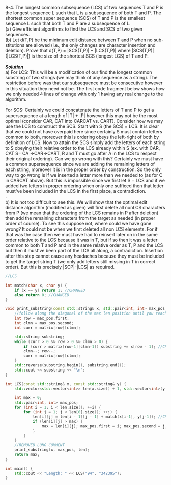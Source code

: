 8-4. The longest common subsequence (LCS) of two sequences T and P is the longest sequence L such that L is a subsequence of both T and P. 
The shortest common super sequence (SCS) of T and P is the smallest sequence L such that both T and P are a subsequence of L.   
(a)  Give efficient algorithms to find the LCS and SCS of two given sequences.   
(b)  Let d(T,P) be the minimum edit distance between T and P when no sub-stitutions are allowed 
(i.e., the only changes are character insertion and deletion). Prove that d(T,P) = |SCS(T,P)| − |LCS(T,P)|
where |SCS(T,P)| (|LCS(T,P)|) is the size of the shortest SCS (longest LCS) of T and P.   
.   
***Solution***   
a) For LCS: This will be a modification of our find the longest common substring of two strings (we may think of any sequence as a string).
The restriction before was that our subsequence must be consecutive however in this situation they need not be. The first code fragment below
shows how we only needed 4 lines of change with only 1 having any real change to the algorithm.   
.   
For SCS:  Certainly we could concatenate the letters of T and P to get a supersequence
at a length of |T| + |P| however this may not be the most optimal (consider CAR, CAT into CARCAT vs. CART). 
Consider how we may use the LCS to construct the SCS. Start with S (the SCS)
= LCS. It is clear that we could not have overpaid here since certainly S must contain letters common to both, moreover this is ordering obeys
the left-right of both by definition of LCS. Now to attain the SCS simply add the letters of each string to S obeying their relative order to
the LCS already within S (ex. with CAR, CAT S= CA ->CAR->CART, R and T must go after A in the LCS to respect their original ordering). Can we go wrong
with this? Certainly we must have a common supersequence since we are adding the remaining letters of each string, moreover it is in the proper order
by construction. So the only way to go wrong is if we inserted a letter more than we needed to (as for C in CARCAT above). But this is impossible
since we first let S = LCS and if we added two letters in proper ordering when only one sufficed then that letter must've been included in the LCS
in the first place, a contradiction.   
.   
b) It is not too difficult to see this. We will show that the optimal edit distance algorithm (modified as given) will first delete all nonLCS 
characters from P (we mean that the ordering of the LCS remains in P after deletion) then add the remaining characters from the target as needed (in proper order of course). To see this suppose not, where could we have 
gone wrong? It could not be when we first deleted all non LCS elements. For if that was the case then we must have had to reinsert later on in the same order
relative to the LCS because it was in T, but if so then it was a letter common to both T and P and in the same relative order as T, P and the LCS but then it must've been
part of the LCS all along, a contradiction. Insertion after this step cannot cause any headaches because they must be included to get the target string
T (we only add letters still missing in T in correct order). But this is precisely |SCP|-|LCS| as required.


```c++
//LCS

int match(char x, char y) {
	if (x == y) return 1; //CHANGED
	else return 0; //CHANGED
}

void print_substring(const std::string& x, std::pair<int, int> max_pos, std::vector<std::vector<int>>& matrix) {
	//follow along the diagonal of the max len position until you reach 0
	int row = max_pos.first;
	int clmn = max_pos.second;
	int curr = matrix[row][clmn];

	std::string substring;
	while (curr > 0 && row > 0 && clmn > 0) {
		if (curr > matrix[row-1][clmn-1]) substring += x[row - 1]; //CHANGED
		clmn--; row--;
		curr = matrix[row][clmn];
	}
	std::reverse(substring.begin(), substring.end());
	std::cout << substring << "\n";
}

int LCS(const std::string& x, const std::string& y) {
	std::vector<std::vector<int>> len(x.size() + 1, std::vector<int>(y.size() + 1, 0)); //|x|+1 by |y|+1 matrix, +1 to better represent positions (not 0 index)

	int max = 0;
	std::pair<int, int> max_pos;
	for (int i = 1; i < len.size(); ++i) {
		for (int j = 1; j < len[0].size(); ++j) {
			len[i][j] = len[i - 1][j - 1] + match(x[i-1], y[j-1]); //CHANGED
			if (len[i][j] > max) {
				max = len[i][j]; max_pos.first = i; max_pos.second = j;
			}
		}
	}
	//REMOVED LONG COMMENT
	print_substring(x, max_pos, len);
	return max;
}

int main() {
	std::cout << "Length: " << LCS("94", "342395");
}
```
